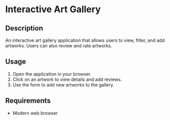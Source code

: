 # Interactive Art Gallery

## Description
An interactive art gallery application that allows users to view, filter, and add artworks. Users can also review and rate artworks.

## Usage
1. Open the application in your browser.
2. Click on an artwork to view details and add reviews.
3. Use the form to add new artworks to the gallery.

## Requirements
- Modern web browser
